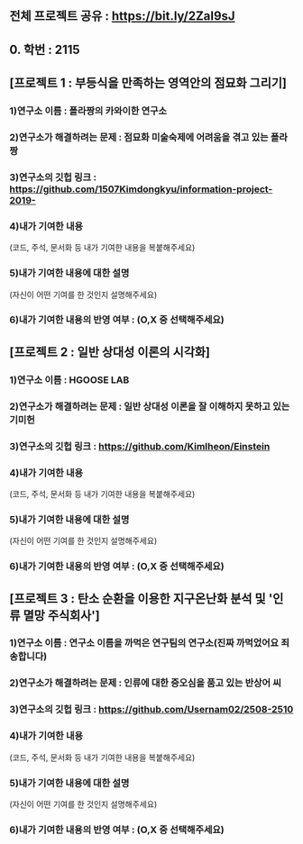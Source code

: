## 전체 프로젝트 공유 : https://bit.ly/2ZaI9sJ

## 0. 학번 : 2115

## [프로젝트 1 : 부등식을 만족하는 영역안의 점묘화 그리기] <br>
### 1)연구소 이름 : 폴라짱의 카와이한 연구소 <br>
### 2)연구소가 해결하려는 문제 : 점묘화 미술숙제에 어려움을 겪고 있는 폴라짱 <br>
### 3)연구소의 깃헙 링크 : https://github.com/1507Kimdongkyu/information-project-2019- <br>
### 4)내가 기여한 내용 <br>
(코드, 주석, 문서화 등 내가 기여한 내용을 복붙해주세요) <br>
### 5)내가 기여한 내용에 대한 설명 <br>
(자신이 어떤 기여를 한 것인지 설명해주세요) <br>
### 6)내가 기여한 내용의 반영 여부 : (O,X 중 선택해주세요) <br>

## [프로젝트 2 : 일반 상대성 이론의 시각화] <br>
### 1)연구소 이름 : HGOOSE LAB <br>
### 2)연구소가 해결하려는 문제 : 일반 상대성 이론을 잘 이해하지 못하고 있는 기미헌 <br>
### 3)연구소의 깃헙 링크 : https://github.com/KimIheon/Einstein <br>
### 4)내가 기여한 내용 <br>
(코드, 주석, 문서화 등 내가 기여한 내용을 복붙해주세요) <br>
### 5)내가 기여한 내용에 대한 설명 <br>
(자신이 어떤 기여를 한 것인지 설명해주세요) <br>
### 6)내가 기여한 내용의 반영 여부 : (O,X 중 선택해주세요) <br>

## [프로젝트 3 : 탄소 순환을 이용한 지구온난화 분석 및 '인류 멸망 주식회사'] <br>
### 1)연구소 이름 : 연구소 이름을 까먹은 연구팀의 연구소(진짜 까먹었어요 죄송합니다) <br>
### 2)연구소가 해결하려는 문제 : 인류에 대한 증오심을 품고 있는 반상어 씨 <br>
### 3)연구소의 깃헙 링크 : https://github.com/Usernam02/2508-2510 <br>
### 4)내가 기여한 내용 <br>
(코드, 주석, 문서화 등 내가 기여한 내용을 복붙해주세요) <br>
### 5)내가 기여한 내용에 대한 설명 <br>
(자신이 어떤 기여를 한 것인지 설명해주세요) <br>
### 6)내가 기여한 내용의 반영 여부 : (O,X 중 선택해주세요) <br>
